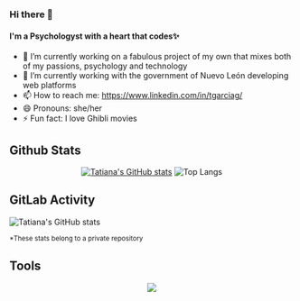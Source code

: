 ### Hi there 👋

<!--
**DraCaligari/DraCaligari** is a ✨ _special_ ✨ repository because its `README.md` (this file) appears on your GitHub profile.
-->

#### I'm a Psychologyst with a heart that codes✨

- 🔭 I’m currently working on a fabulous project of my own that mixes both of my passions, psychology and technology
- 🌱 I’m currently working with the government of Nuevo León developing web platforms
- 📫 How to reach me: https://www.linkedin.com/in/tgarciag/
- 😄 Pronouns: she/her
- ⚡ Fun fact: I love Ghibli movies

## Github Stats

<div align="center">
  
  [![Tatiana's GitHub stats](https://github-readme-stats.vercel.app/api?username=DraCaligari&show_icons=true&count_private=true&theme=dark)](https://github.com/anuraghazra/github-readme-stats)
  ![Top Langs](https://github-readme-stats.vercel.app/api/top-langs/?username=DraCaligari&layout=compact&title_color=007bff&text_color=e7e7e7&icon_color=007bff&bg_color=171c28)
</div>

## GitLab Activity

![Tatiana's GitHub stats](https://i.imgur.com/3WxyfHS.png)

<small>*These stats belong to a private repository</small>

## Tools

<p align="center">
  <a>
    <img src="https://skillicons.dev/icons?i=anaconda,angular,apple,aws,bootstrap,cs,cloudflare,css,django,docker,dotnet,express,figma,firebase,gcp,git,github,gitlab,heroku,html,htmx,idea,ai,js,jenkins,jest,jquery,less,linux,mongodb,mysql,netlify,nginx,nodejs,notion,npm,nuxtjs,obsidian,ps,pinia,postgres,postman,powershell,pycharm,py,react,regex,sass,sqlite,sublime,selenium,swift,tailwind,ts,ubuntu,vim,visualstudio,vite,vitest,vscode,vue,webstorm,wordpress,xd,yarn" />
  </a>
</p>
